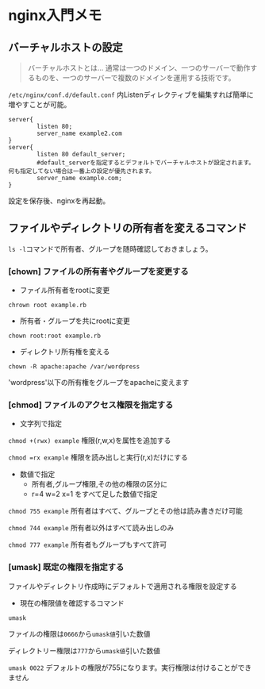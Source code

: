 # nginx入門メモ

## バーチャルホストの設定

>バーチャルホストとは...
通常は一つのドメイン、一つのサーバーで動作するものを、一つのサーバーで複数のドメインを運用する技術です。

`/etc/nginx/conf.d/default.conf` 内Listenディレクティブを編集すれば簡単に増やすことが可能。

```
server{
        listen 80;
        server_name example2.com 
}
server{
        listen 80 default_server;
        #default_serverを指定するとデフォルトでバーチャルホストが設定されます。何も指定してない場合は一番上の設定が優先されます。
        server_name example.com;
}
```

設定を保存後、nginxを再起動。


## ファイルやディレクトリの所有者を変えるコマンド

`ls -l`コマンドで所有者、グループを随時確認しておきましょう。

### [chown] ファイルの所有者やグループを変更する

* ファイル所有者をrootに変更

`chrown root example.rb`

* 所有者・グループを共にrootに変更

`chown root:root example.rb`

* ディレクトリ所有権を変える

`chown -R apache:apache /var/wordpress`

'wordpress'以下の所有権をグループをapacheに変えます

### [chmod] ファイルのアクセス権限を指定する

* 文字列で指定

`chmod +(rwx) example`      権限(r,w,x)を属性を追加する

`chmod =rx example`         権限を読み出しと実行(r,x)だけにする

* 数値で指定
  * 所有者,グループ権限,その他の権限の区分に
  * r=4 w=2 x=1 をすべて足した数値で指定

`chmod 755 example`          所有者はすべて、グループとその他は読み書きだけ可能

`chmod 744 example`         所有者以外はすべて読み出しのみ

`chmod 777 example`         所有者もグループもすべて許可

### [umask] 既定の権限を指定する

ファイルやディレクトリ作成時にデフォルトで適用される権限を設定する

* 現在の権限値を確認するコマンド

`umask`

ファイルの権限は`0666`から`umask値`引いた数値

ディレクトリー権限は`777`から`umask値`引いた数値

`umask 0022`    デフォルトの権限が755になります。実行権限は付けることができません


